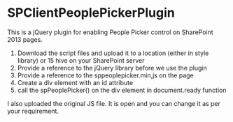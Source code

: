 SPClientPeoplePickerPlugin
==========================

This is a jQuery plugin for enabling People Picker control on SharePoint 2013 pages.

1. Download the script files and upload it to a location (either in style library) or 15 hive on your SharePoint server
2. Provide a reference to the jQuery library before we use the plugin
3. Provide a reference to the sppeoplepicker.min,js on the page
4. Create a div element with an id attribute
5. call the spPeoplePicker() on the div element in document.ready function

I also uploaded the original JS file. It is open and you can change it as per your requirement. 
